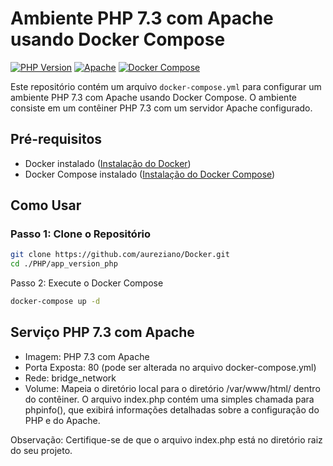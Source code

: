 # Ambiente PHP 7.3 com Apache usando Docker Compose

[![PHP Version](https://img.shields.io/badge/PHP-7.3-blue)](https://www.php.net/releases/7_3_0.php)
[![Apache](https://img.shields.io/badge/Apache-2.4-blue)](https://httpd.apache.org/)
[![Docker Compose](https://img.shields.io/badge/Docker%20Compose-3-brightgreen)](https://docs.docker.com/compose/)

Este repositório contém um arquivo `docker-compose.yml` para configurar um ambiente PHP 7.3 com Apache usando Docker Compose. O ambiente consiste em um contêiner PHP 7.3 com um servidor Apache configurado.

## Pré-requisitos
- Docker instalado ([Instalação do Docker](https://docs.docker.com/get-docker/))
- Docker Compose instalado ([Instalação do Docker Compose](https://docs.docker.com/compose/install/))

## Como Usar

### Passo 1: Clone o Repositório
```bash
git clone https://github.com/aureziano/Docker.git
cd ./PHP/app_version_php
```
Passo 2: Execute o Docker Compose
```bash
docker-compose up -d
```
## Serviço PHP 7.3 com Apache
* Imagem: PHP 7.3 com Apache
* Porta Exposta: 80 (pode ser alterada no arquivo docker-compose.yml)
* Rede: bridge_network
* Volume: Mapeia o diretório local para o diretório /var/www/html/ dentro do contêiner.
O arquivo index.php contém uma simples chamada para phpinfo(), que exibirá informações detalhadas sobre a configuração do PHP e do Apache.

Observação: Certifique-se de que o arquivo index.php está no diretório raiz do seu projeto.
